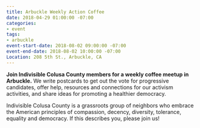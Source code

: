 ```yaml
---
title: Arbuckle Weekly Action Coffee
date: 2018-04-29 01:00:00 -07:00
categories:
- event
tags:
- arbuckle
event-start-date: 2018-08-02 09:00:00 -07:00
event-end-date: 2018-08-02 10:00:00 -07:00
Location: 208 5th St., Arbuckle, CA
---
```


**Join Indivisible Colusa County members for a weekly coffee meetup in Arbuckle.** We write postcards to get out the vote for progressive candidates, offer help, resources and connections for our activism activities, and share ideas for promoting a healthier democracy.

Indivisible Colusa County is a grassroots group of neighbors who embrace the American principles of compassion, decency, diversity, tolerance, equality and democracy. If this describes you, please join us!